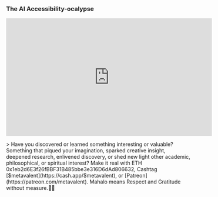 ### The AI Accessibility-ocalypse

<!-- Generic Embed
Watch [Video_Title](https://youtu.be/MmHqthzJER4) if the embed below does not behave nicely.

<div class="embed-container"><iframe loading="lazy" width="560" height="320" src="https://www.youtube.com/embed/MmHqthzJER4" title="YouTube video player" frameborder="0" allow="accelerometer; autoplay; clipboard-write; encrypted-media; gyroscope; picture-in-picture" allowfullscreen></iframe></div>
-->

<iframe id="ytplayer" type="text/htmlloading="lazy" width="560" height="320"
  src="https://www.youtube.com/embed/MmHqthzJER4?autoplay=1"
  frameborder="0"></iframe>

<!-- HTML5 Embed - GitHub LFS storage: append ?raw=true  
<video controls preload="none" width="560" height="320" controls>
  <source src="https://youtu.be/MmHqthzJER4) if the embed below does no" type="video/mp4">
  <source src=src="https://youtu.be/MmHqthzJER4) if the embed below does no" type="video/webm">
Your browser does not support the video tag.
</video>
-->

<!-- HTML5 Embed - GitHub LFS storage: append ?raw=true  
<audio controls>
  <source src="https://youtu.be/MmHqthzJER4) if the embed below does no" type="audio/mpeg">
  <source src="https://youtu.be/MmHqthzJER4) if the embed below does no" type="audio/ogg">
Your browser does not support the audio element.
</audio>
-->

<!-- For custom thumbnail
![alt text](/assets/images/image.jpg "title")
-->
<p></p>
<p></p>
<p></p>
> Have you discovered or learned something interesting or valuable? Something that piqued your imagination, sparked creative insight, deepened research, enlivened discovery, or shed new light other academic, philosophical, or spiritual interest? Make it real with ETH 0x1eb2d6E3f26fBBF31B485bbe3e316D6dAd806632, Cashtag [$metavalent](https://cash.app/$metavalent), or [Patreon](https://patreon.com/metavalent). Mahalo means Respect and Gratitude without measure.🙏🏼
